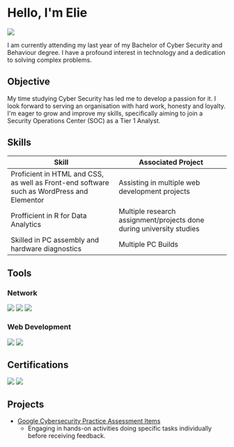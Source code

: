 # Hello, I'm Elie
<a href="https://www.linkedin.com/in/elie-chahwan-b72201234/"><img src="https://img.shields.io/badge/-LinkedIn-0072b1?&style=for-the-badge&logo=linkedin&logoColor=white" /></a>

I am currently attending my last year of my Bachelor of Cyber Security and Behaviour degree. I have a profound interest in technology and a dedication to solving complex problems.

## Objective

My time studying Cyber Security has led me to develop a passion for it. I look forward to serving an organisation with hard work, honesty and loyalty. I'm eager to grow and improve my skills, specifically aiming to join a Security Operations Center (SOC) as a Tier 1 Analyst.

## Skills

| Skill                                         | Associated Project         |
|-----------------------------------------------|----------------------------|
| Proficient in HTML and CSS, as well as Front-end software such as WordPress and Elementor | Assisting in multiple web development projects |
| Profficient in R for Data Analytics | Multiple research assignment/projects done during university studies  |
| Skilled in PC assembly and hardware diagnostics  |  Multiple PC Builds  |


## Tools

### Network
<div>
    <img src="https://img.shields.io/badge/-CISCO%20PACKET%20TRACER-0a284d?&style=for-the-badge&logo=Cisco&logoColor=white"/>
    <img src="https://img.shields.io/badge/-Wireshark-1679A7?&style=for-the-badge&logo=Wireshark&logoColor=white"/>
    <img src="https://img.shields.io/badge/NetworkMiner-fffffff?style=for-the-badge&logo=data%3Aimage%2Fpng%3Bbase64%2CiVBORw0KGgoAAAANSUhEUgAAATkAAAE5AQMAAADRL8WyAAAABlBMVEX%2F%2F%2F%2BKYp75HPpOAAAAAXRSTlMCrui5SgAABmFJREFUaN7tWzuS5DYMlUqukiPL4WbyMTaYsk6xd3E0wtF0FB2BIQOWZHfrh88DyVo783TY8%2FoRfABJgMQ0P%2Bo%2BzX%2F%2BoS%2FG%2FzNjv%2B97qPjpCweQlnE%2FPkXjxxOYCoztfn2WPOFwA2OecX8%2BFVM%2BPmuOcWTAlGPc%2BYd8xk4A17KIYN6ScRZAf96txAnNyRNnz8XQqIDJY1QmukZqE4WS5KqYUXLIATnjtFfaaObizNrOJZRj0YYPZeayVfrFjZ65UsUmayJj7HLiZCcdnFVoJv0O218rJv3%2B9sMyztDEz%2FKkw%2BFW0owtNLGzm1oHTRxu1clTJ50hGkrhHc4ZRs04IhNb4J8Jmdg9sUaOjOm2pyBjuIchyYj3p9meDh0ysWXhS1jG9Pw6ZGUMz5dRMo7IxAkE%2BoT2kpktWoIyJq5ETsbAlRCMLVrRA1i1LVrRI58YIb03YffqL%2Boo7A6ccQAmdmivGoHcvQASAmbSkAnsTpOYGgHHBOUD90BYlbScEcjdow1VOOZPrdjyMHLHpG96fgteMcGYvT6MPcgP4B7d24OyU0DSrk72txG6erVfxYdxtCZO8MCZ7Fk%2Bqzgm9W0CLtiQqyPaix5GO5cepxZ2LoOOElIGEYpkdBjBAF0uxs5OEKcCXVadA0hyigluCMEGT4QbcLgYbd7vZMUWOBkgyd8HuAFHG44BbsDpYpw0sHUyIAPsnGyuBkjSdDw0iIACcK8AEgzw1kkQTYADIOEAx%2FVKm7P6ApJUrckygpUww7TYrgQAJBjgDmNvF8cE8%2BLerksLJHtQgKQl6CXjJYlRM3r5UlTfbgXgaDfrHg492nMC5nQI2OWBwcuD0jH0ZEsivLAncN6a9SoYKQMUjG7VKXMwUQdOaOgZZEJTjjH5hZUERj%2BLlkOHHJAzrn6VeDCi%2B4sOMQq9%2F4A%2BBMC%2FnOyYD%2F0GbNCH4vzfDttQRimB6Zjtglwjho6HRwJyjUgUwkG0fYdAUsCZF3AO43rauwHXCOByOQS4ZuFD31slWcUX%2FtVt2VIBHJ8ocofebn8EnCJdwHTTROsazhjv3ySrOGeMtyabVZwDw6MyAj5Dr6rA6z3G5ZnAYlyjgbzAa72hSRd4HiMjiUZxxrgxs5JRnDFubKJbDpi4dMY1bOjI%2F0RaccYYzK7f%2B8BZnCMdHnrlygWtOGNc%2BF%2BiBRID6mwFMxK3ftOuYUCph1b8GXqTChMq2W7gpP4AgUnatCrXPLtZlLMMyjXPLhOlblG55tlxgyqyYSl2GtXr49QDDuYEQkMvag9RGf%2FDSKgUdIB2n5vA6QpLwRGc13ovDhp4ZgCbPgZiAxLL4xDqbZLVQ%2BBgE5jODh1hAtPalCsYILnACdQRNttbcdY%2FG8YVX5JOhnEx1VMEF13jy%2FQOXSEjYI8eFQaZDI8v1QZ0e90bRnATT%2FZ6b3iNM6KL81ZXHxt4nFnNefIPMIEHjdCI3OnIOBJ40IjMNXfNFcErTmKuCRdjAC9SG1P8ZgzguWdnwLvSXMHT1c7KsfUqciFweVxzMy5W7%2BOvnaqvF%2FAY9p5BK%2Brr10vIvEMhW3WDSFZvnlpddwDNDvTmydpzNQD0PoWcxD3Fpw8cRY31iRzDFb%2BAH0jvY66DuJ35QHofiveiavuO9D4U70Qx9g3pzRS%2F76R%2Bx8Bb8Zh52btNE%2Fdm0DGnKrMo7zoMvCrgAO%2BalZCjqAMHDLzS3hXdDGshe1EwOsDIgOS8Ct9CdqKSn3dXyJbf42K9H8WbEuOleFOy8VR8yz1x87Jga0o6vpUe%2Bd2ABwxv10T4CgAUj7nHcK54aErRcyq%2BNqV4PEsS9vbR7hkh%2BW2DC3yXTeS9%2BCghJ2rKzn5NeHRfpZSQvzVN2dkPkPI%2BfCn%2BS76VQt8%2BUR64lzsf9A0ZFXy4FBtI9K0SNXnXhGLrg775ooIPi0%2FsRkgqLK%2B93OWihKSS4kupVUELSSXFq4UMhc4C9FiYFzKVuh9c1wyFoakUuqGpFHItdpHs4M0%2BJ6TtdJkK67Wwj6eKbhzsGE%2Bf1TK2VeHoTptqupp2p1VqzIYE5cMiIsYuN%2Bl8d5jXBDnnln%2B%2Bgy3V9sTFf9lll%2B0Py3YCbrW9hbG2W3Gt7X%2Bkyo7KraYv1UTET3Z9Nv4%2B%2F7OdqZ07Mvmhlm%2BzHfKrAE2n1DQ8VBLelOW%2B5q4oNkfW4L4%2BX5%2F6T%2B2%2FffwNnCgZ7nW4XG4AAAAASUVORK5CYII%3D&color=white"/>
</div>

### Web Development
<div>
    <img src="https://img.shields.io/badge/WordPress-21759B?&style=for-the-badge&logo=WordPress&logoColor=white"/>
    <img src="https://img.shields.io/badge/-Elementor-92003B?&style=for-the-badge&logo=elementor&logoColor=white"/>
</div>

## Certifications
<div>
  <img src="https://img.shields.io/badge/ISC2%20Candidate-468145?&style=for-the-badge&logo=ISC2&logoColor=white"/>
  <img src="https://img.shields.io/badge/Cybersecurity%20Certificate-white?&style=for-the-badge&logo=Google&logoColor=4285F4"/>
</div>

## Projects
- <a href="github.com"> Google Cybersecurity Practice Assessment Items </a>
    - Engaging in hands-on activities doing specific tasks individually before receiving feedback.
